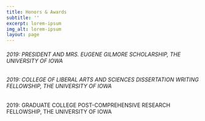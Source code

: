```yaml
---
title: Honors & Awards
subtitle: ''
excerpt: lorem-ipsum
img_alt: lorem-ipsum
layout: page
---
```

###### 2019: PRESIDENT AND MRS. EUGENE GILMORE SCHOLARSHIP, THE UNIVERSITY OF IOWA

###### 2019: COLLEGE OF LIBERAL ARTS AND SCIENCES DISSERTATION WRITING FELLOWSHIP, THE UNIVERSITY OF IOWA

2019: GRADUATE COLLEGE POST-COMPREHENSIVE RESEARCH FELLOWSHIP, THE UNIVERSITY OF IOWA
